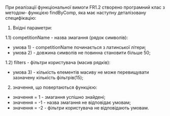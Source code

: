 При реалізації функціональної вимоги FR1.2 створено програмний клас з методом-
функцією findByComp, яка має наступну деталізовану специфікацію:

1) Вхідні параметри:

1.1) competitionName - назва змагання (рядок символів):
- умова 1) - competitionName починається з латинської літери;
- умова 2) - довжина символів не повинна становити більше 50;

1.2) filters - фільтри користувача (масив рядків):
- умова 3) - кількість елементів масиву не може перевищувати зазначену кількість фільтрів(15);

2) значення, що повертаються функцією:
- значення = 1 - змагання успішно знайдені;
- значення = -1 - назва змагання не відповідає умовам;
- значення = -2 - фільтри користувача не відповідають умовам.
